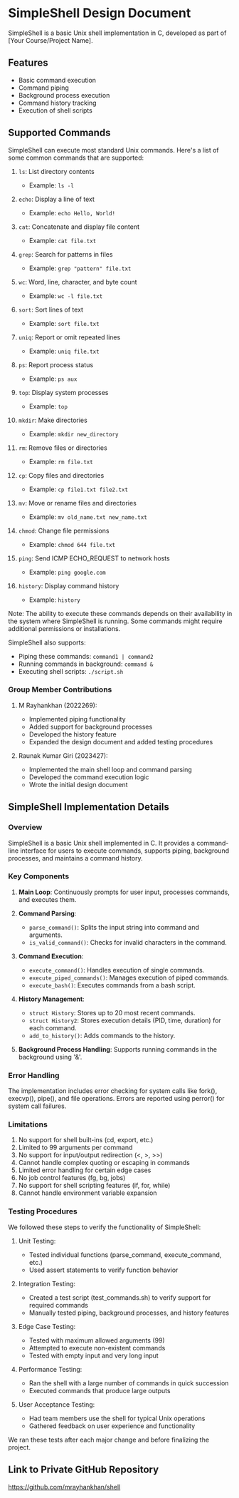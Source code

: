# SimpleShell Design Document

SimpleShell is a basic Unix shell implementation in C, developed as part of [Your Course/Project Name].

## Features

- Basic command execution
- Command piping
- Background process execution
- Command history tracking
- Execution of shell scripts

## Supported Commands

SimpleShell can execute most standard Unix commands. Here's a list of some common commands that are supported:

1. `ls`: List directory contents
   - Example: `ls -l`

2. `echo`: Display a line of text
   - Example: `echo Hello, World!`

3. `cat`: Concatenate and display file content
   - Example: `cat file.txt`

4. `grep`: Search for patterns in files
   - Example: `grep "pattern" file.txt`

5. `wc`: Word, line, character, and byte count
   - Example: `wc -l file.txt`

6. `sort`: Sort lines of text
   - Example: `sort file.txt`

7. `uniq`: Report or omit repeated lines
   - Example: `uniq file.txt`

8. `ps`: Report process status
   - Example: `ps aux`

9. `top`: Display system processes
   - Example: `top`

10. `mkdir`: Make directories
    - Example: `mkdir new_directory`

11. `rm`: Remove files or directories
    - Example: `rm file.txt`

12. `cp`: Copy files and directories
    - Example: `cp file1.txt file2.txt`

13. `mv`: Move or rename files and directories
    - Example: `mv old_name.txt new_name.txt`

14. `chmod`: Change file permissions
    - Example: `chmod 644 file.txt`

15. `ping`: Send ICMP ECHO_REQUEST to network hosts
    - Example: `ping google.com`

16. `history`: Display command history
    - Example: `history`

Note: The ability to execute these commands depends on their availability in the system where SimpleShell is running. Some commands might require additional permissions or installations.

SimpleShell also supports:
- Piping these commands: `command1 | command2`
- Running commands in background: `command &`
- Executing shell scripts: `./script.sh`


### Group Member Contributions

1. M Rayhankhan (2022269):
   - Implemented piping functionality
   - Added support for background processes
   - Developed the history feature
   - Expanded the design document and added testing procedures


3. Raunak Kumar Giri (2023427):
   - Implemented the main shell loop and command parsing
   - Developed the command execution logic
   - Wrote the initial design document
  
     
## SimpleShell Implementation Details

### Overview
SimpleShell is a basic Unix shell implemented in C. It provides a command-line interface for users to execute commands, supports piping, background processes, and maintains a command history.

### Key Components

1. **Main Loop**: Continuously prompts for user input, processes commands, and executes them.

2. **Command Parsing**: 
   - `parse_command()`: Splits the input string into command and arguments.
   - `is_valid_command()`: Checks for invalid characters in the command.

3. **Command Execution**:
   - `execute_command()`: Handles execution of single commands.
   - `execute_piped_commands()`: Manages execution of piped commands.
   - `execute_bash()`: Executes commands from a bash script.

4. **History Management**:
   - `struct History`: Stores up to 20 most recent commands.
   - `struct History2`: Stores execution details (PID, time, duration) for each command.
   - `add_to_history()`: Adds commands to the history.

5. **Background Process Handling**: Supports running commands in the background using '&'.

### Error Handling
The implementation includes error checking for system calls like fork(), execvp(), pipe(), and file operations. Errors are reported using perror() for system call failures.

### Limitations

1. No support for shell built-ins (cd, export, etc.)
2. Limited to 99 arguments per command
3. No support for input/output redirection (<, >, >>)
4. Cannot handle complex quoting or escaping in commands
5. Limited error handling for certain edge cases
6. No job control features (fg, bg, jobs)
7. No support for shell scripting features (if, for, while)
8. Cannot handle environment variable expansion

### Testing Procedures

We followed these steps to verify the functionality of SimpleShell:

1. Unit Testing:
   - Tested individual functions (parse_command, execute_command, etc.)
   - Used assert statements to verify function behavior

2. Integration Testing:
   - Created a test script (test_commands.sh) to verify support for required commands
   - Manually tested piping, background processes, and history features

3. Edge Case Testing:
   - Tested with maximum allowed arguments (99)
   - Attempted to execute non-existent commands
   - Tested with empty input and very long input

4. Performance Testing:
   - Ran the shell with a large number of commands in quick succession
   - Executed commands that produce large outputs

5. User Acceptance Testing:
   - Had team members use the shell for typical Unix operations
   - Gathered feedback on user experience and functionality

We ran these tests after each major change and before finalizing the project.

## Link to Private GitHub Repository
https://github.com/mrayhankhan/shell
